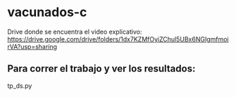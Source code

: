 # vacunados-c
Drive donde se encuentra el video explicativo: 
https://drive.google.com/drive/folders/1dx7KZMfOyiZChul5UBx6NGIgmfmoirVA?usp=sharing 

## Para correr el trabajo y ver los resultados:
tp_ds.py


